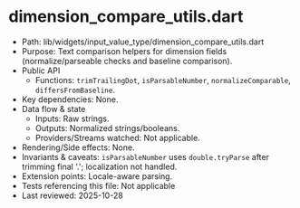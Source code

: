 # dimension_compare_utils.dart

- Path: lib/widgets/input_value_type/dimension_compare_utils.dart
- Purpose: Text comparison helpers for dimension fields (normalize/parseable checks and baseline comparison).
- Public API
  - Functions: `trimTrailingDot`, `isParsableNumber`, `normalizeComparable`, `differsFromBaseline`.
- Key dependencies: None.
- Data flow & state
  - Inputs: Raw strings.
  - Outputs: Normalized strings/booleans.
  - Providers/Streams watched: Not applicable.
- Rendering/Side effects: None.
- Invariants & caveats: `isParsableNumber` uses `double.tryParse` after trimming final '.'; localization not handled.
- Extension points: Locale-aware parsing.
- Tests referencing this file: Not applicable
- Last reviewed: 2025-10-28
